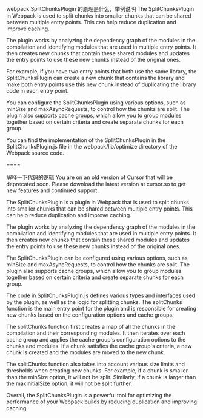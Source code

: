 webpack SplitChunksPlugin 的原理是什么，举例说明
The SplitChunksPlugin in Webpack is used to split chunks into smaller chunks that can be shared between multiple entry points. This can help reduce duplication and improve caching.

The plugin works by analyzing the dependency graph of the modules in the compilation and identifying modules that are used in multiple entry points. It then creates new chunks that contain these shared modules and updates the entry points to use these new chunks instead of the original ones.

For example, if you have two entry points that both use the same library, the SplitChunksPlugin can create a new chunk that contains the library and make both entry points use this new chunk instead of duplicating the library code in each entry point.

You can configure the SplitChunksPlugin using various options, such as minSize and maxAsyncRequests, to control how the chunks are split. The plugin also supports cache groups, which allow you to group modules together based on certain criteria and create separate chunks for each group.

You can find the implementation of the SplitChunksPlugin in the SplitChunksPlugin.js file in the webpack/lib/optimize directory of the Webpack source code.



====


解释一下代码的逻辑
You are on an old version of Cursor that will be deprecated soon. Please download the latest version at cursor.so to get new features and continued support.

The SplitChunksPlugin is a plugin in Webpack that is used to split chunks into smaller chunks that can be shared between multiple entry points. This can help reduce duplication and improve caching.

The plugin works by analyzing the dependency graph of the modules in the compilation and identifying modules that are used in multiple entry points. It then creates new chunks that contain these shared modules and updates the entry points to use these new chunks instead of the original ones.

The SplitChunksPlugin can be configured using various options, such as minSize and maxAsyncRequests, to control how the chunks are split. The plugin also supports cache groups, which allow you to group modules together based on certain criteria and create separate chunks for each group.

The code in SplitChunksPlugin.js defines various types and interfaces used by the plugin, as well as the logic for splitting chunks. The splitChunks function is the main entry point for the plugin and is responsible for creating new chunks based on the configuration options and cache groups.

The splitChunks function first creates a map of all the chunks in the compilation and their corresponding modules. It then iterates over each cache group and applies the cache group's configuration options to the chunks and modules. If a chunk satisfies the cache group's criteria, a new chunk is created and the modules are moved to the new chunk.

The splitChunks function also takes into account various size limits and thresholds when creating new chunks. For example, if a chunk is smaller than the minSize option, it will not be split. Similarly, if a chunk is larger than the maxInitialSize option, it will not be split further.

Overall, the SplitChunksPlugin is a powerful tool for optimizing the performance of your Webpack builds by reducing duplication and improving caching.